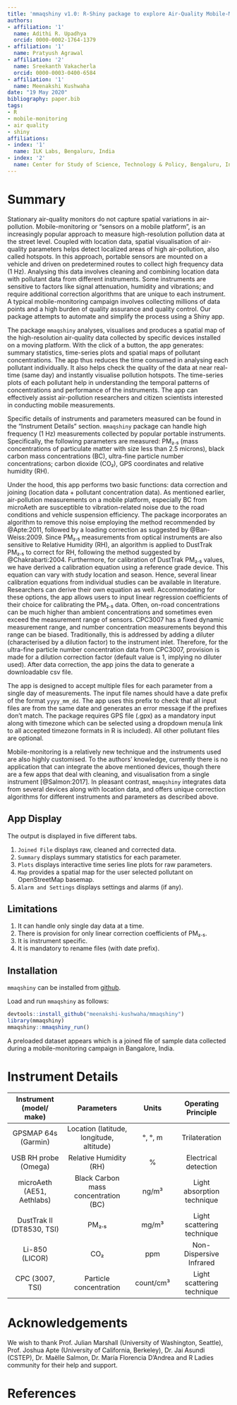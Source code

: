 ```yaml
---
title: 'mmaqshiny v1.0: R-Shiny package to explore Air-Quality Mobile-Monitoring data'
authors:
- affiliation: '1'
  name: Adithi R. Upadhya
  orcid: 0000-0002-1764-1379
- affiliation: '1'
  name: Pratyush Agrawal
- affiliation: '2'
  name: Sreekanth Vakacherla
  orcid: 0000-0003-0400-6584
- affiliation: '1'
  name: Meenakshi Kushwaha
date: "19 May 2020"
bibliography: paper.bib
tags:
- R
- mobile-monitoring
- air quality
- shiny
affiliations:
- index: '1'
  name: ILK Labs, Bengaluru, India
- index: '2'
  name: Center for Study of Science, Technology & Policy, Bengaluru, India
---
```


# Summary

Stationary air-quality monitors do not capture spatial variations in air-pollution. Mobile-monitoring or “sensors on a mobile platform”, is an increasingly popular approach to measure high-resolution pollution data at the street level. Coupled with location data, spatial visualisation of air-quality parameters helps detect localized areas of high air-pollution, also called hotspots. In this approach, portable sensors are mounted on a vehicle and driven on predetermined routes to collect high frequency data (1 Hz). Analysing this data involves cleaning and combining location data with pollutant data from different instruments. Some instruments are sensitive to factors like signal attenuation, humidity and vibrations; and require additional correction algorithms that are unique to each instrument. A typical mobile-monitoring campaign involves collecting millions of data points and a high burden of quality assurance and quality control. Our package attempts to automate and simplify the process using a Shiny app.

The package `mmaqshiny` analyses, visualises and produces a spatial map of the high-resolution air-quality data collected by specific devices installed on a moving platform. With the click of a button, the app generates: summary statistics, time-series plots and spatial maps of pollutant concentrations. The app thus reduces the time consumed in analysing each pollutant individually. It also helps check the quality of the data at near real-time (same day) and instantly visualise pollution hotspots. The time-series plots of each pollutant help in understanding the temporal patterns of concentrations and performance of the instruments. The app can effectively assist air-pollution researchers and citizen scientists interested in conducting mobile measurements.


Specific details of instruments and parameters measured can be found in the “Instrument Details” section. `mmaqshiny` package can handle high frequency (1 Hz) measurements collected by popular portable instruments. Specifically, the following parameters are measured: PM₂.₅ (mass concentrations of particulate matter with size less than 2.5 microns), black carbon mass concentrations (BC), ultra-fine particle number concentrations; carbon dioxide (CO₂), GPS coordinates and relative humidity (RH).

Under the hood, this app performs two basic functions: data correction and joining (location data + pollutant concentration data). As mentioned earlier, air-pollution measurements on a mobile platform, especially BC from microAeth are susceptible to vibration-related noise due to the road conditions and vehicle suspension efficiency. The package incorporates an algorithm to remove this noise employing the method recommended by @Apte:2011, followed by a loading correction as suggested by @Ban-Weiss:2009. Since  PM₂.₅ measurements from optical instruments are also sensitive to Relative Humidity (RH), an algorithm is applied to DustTrak PM₂.₅ to correct for RH, following the method suggested by  @Chakrabarti:2004. Furthermore, for calibration of DustTrak PM₂.₅ values, we have derived a calibration equation using a reference grade device. This  equation can vary with study location and season. Hence, several linear calibration equations from individual studies can be available in literature. Researchers can derive their own equation as well. Accommodating for these options, the app allows users to input linear regression coefficients of their choice for calibrating the  PM₂.₅ data. Often, on-road concentrations can be much higher than ambient concentrations and sometimes even exceed the measurement range of sensors. CPC3007 has a fixed dynamic measurement range, and number concentration measurements beyond this range can be biased. Traditionally, this is addressed by adding a diluter (characterised by a dilution factor) to the instrument inlet. Therefore, for the ultra-fine particle number concentration data from CPC3007, provision is made for a dilution correction factor (default value is 1, implying no diluter used). After data correction, the app joins the data to generate a downloadable csv file. 

The app is designed to accept multiple files for each parameter from a single day of measurements. The input file names should have a date prefix of the format `yyyy_mm_dd`. The app uses this prefix to check that all input files are from the same date and generates an error message if the prefixes don’t match. The package requires GPS file (.gpx) as a mandatory input along with timezone which can be selected using a dropdown menu(a link to all accepted timezone formats in R is included). All other pollutant files are optional.

Mobile-monitoring is a relatively new technique and the instruments used are also highly customised. To the authors’ knowledge, currently there is no application that can integrate the above mentioned devices, though there are a few apps that deal with cleaning, and visualisation from a single instrument [@Salmon:2017]. In pleasant contrast, `mmaqshiny` integrates data from several devices along with location data, and offers unique correction algorithms for different instruments and parameters as described above.



## App Display

The output is displayed in five different tabs.

1) `Joined File` displays raw, cleaned and corrected data.
2) `Summary` displays summary statistics for each parameter.
3) `Plots` displays interactive  time series line plots for raw parameters.
4) `Map` provides a spatial map for the user selected pollutant on OpenStreetMap basemap.
5) `Alarm and Settings` displays settings and alarms (if any).


## Limitations

1) It can handle only single day data at a time.
2) There is provision for only linear correction coefficients of PM₂.₅. 
3) It is instrument specific.
4) It is mandatory to rename files (with date prefix).


## Installation

`mmaqshiny` can be installed from [github](https://github.com/).

Load and run `mmaqshiny` as follows:

``` r
devtools::install_github("meenakshi-kushwaha/mmaqshiny")
library(mmaqshiny)
mmaqshiny::mmaqshiny_run()
```
A preloaded dataset appears which is a joined file of sample data collected during a mobile-monitoring campaign in Bangalore, India.


# Instrument Details


| Instrument (model/ make) | Parameters | Units| Operating Principle | 
| :-----:|:-----:|:-----:|:-----:|
| GPSMAP 64s (Garmin) | Location (latitude, longitude, altitude) | °, °, m | Trilateration|
| USB RH probe (Omega) | Relative Humidity (RH) | % | Electrical detection | 
| microAeth (AE51, Aethlabs)  | Black Carbon mass concentration (BC) | ng/m³ | Light absorption technique |
| DustTrak II (DT8530, TSI) | PM₂.₅ | mg/m³ |  Light scattering technique | 
| Li-850 (LICOR) | CO₂ | ppm | Non-Dispersive Infrared |
| CPC (3007, TSI) | Particle concentration | count/cm³ | Light scattering technique |



# Acknowledgements

We wish to thank Prof. Julian Marshall (University of Washington, Seattle), Prof. Joshua Apte (University of California, Berkeley), Dr. Jai Asundi (CSTEP), Dr. Maëlle Salmon, Dr. María Florencia D’Andrea and R Ladies community for their help and support.

# References
